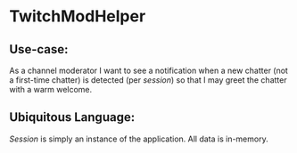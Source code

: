 # TwitchModHelper

## Use-case:
As a channel moderator I want to see a notification when a new chatter (not a first-time chatter) is detected (per *session*) so that I may greet the chatter with a warm welcome.

## Ubiquitous Language:
*Session* is simply an instance of the application. All data is in-memory.
